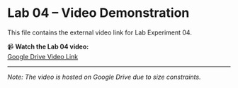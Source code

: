 # Lab 04 – Video Demonstration

This file contains the external video link for Lab Experiment 04.

📹 **Watch the Lab 04 video:**  
[Google Drive Video Link](https://drive.google.com/drive/folders/1t-VPQfK85eCDIFXi5UQ8d75jC0VvBYQb?usp=drive_link)

---

*Note: The video is hosted on Google Drive due to size constraints.*
